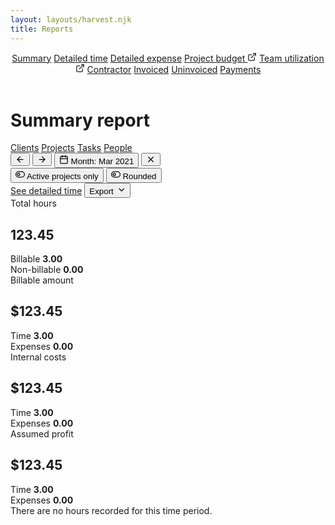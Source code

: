 ```yaml
---
layout: layouts/harvest.njk
title: Reports
---
```


<header id="top-nav">
  <nav>
    <a href="/reports" class="is-active">Summary</a>
    <a href="/detailed-report">Detailed time</a>
    <a href="#">Detailed expense</a>
    <a href="/projects">Project budget <svg xmlns="http://www.w3.org/2000/svg" width="15" height="15" viewBox="0 0 24 24" fill="none" stroke="currentColor" stroke-width="2" stroke-linecap="round" stroke-linejoin="round"><path d="M18 13v6a2 2 0 0 1-2 2H5a2 2 0 0 1-2-2V8a2 2 0 0 1 2-2h6"></path><polyline points="15 3 21 3 21 9"></polyline><line x1="10" y1="14" x2="21" y2="3"></line></svg></a>
    <a href="/team">Team utilization <svg xmlns="http://www.w3.org/2000/svg" width="15" height="15" viewBox="0 0 24 24" fill="none" stroke="currentColor" stroke-width="2" stroke-linecap="round" stroke-linejoin="round"><path d="M18 13v6a2 2 0 0 1-2 2H5a2 2 0 0 1-2-2V8a2 2 0 0 1 2-2h6"></path><polyline points="15 3 21 3 21 9"></polyline><line x1="10" y1="14" x2="21" y2="3"></line></svg></a>
    <a href="#">Contractor</a>
    <a href="#">Invoiced</a>
    <a href="#">Uninvoiced</a>
    <a href="#">Payments</a>
  </nav>
</header>

<main>
  <div class="flex justify-space-between">
    <h1>Summary report</h1>
  </div>

  <div class="tabs mt-24 mb-16">
    <nav>
      <a href="#" class="is-active">Clients</a>
      <a href="#">Projects</a>
      <a href="#">Tasks</a>
      <a href="#">People</a>
    </nav>
  </div>

  <div class="flex justify-space-between filters mt-16">
    <div class="flex">
      <div class="button-group">
        <button class="button button-sm button-icon"><svg xmlns="http://www.w3.org/2000/svg" width="15" height="15" viewBox="0 0 24 24" fill="none" stroke="currentColor" stroke-width="2" stroke-linecap="round" stroke-linejoin="round"><line x1="19" y1="12" x2="5" y2="12"></line><polyline points="12 19 5 12 12 5"></polyline></svg></button>
        <button class="button button-sm button-icon"><svg xmlns="http://www.w3.org/2000/svg" width="15" height="15" viewBox="0 0 24 24" fill="none" stroke="currentColor" stroke-width="2" stroke-linecap="round" stroke-linejoin="round"><line x1="5" y1="12" x2="19" y2="12"></line><polyline points="12 5 19 12 12 19"></polyline></svg></button>
        <button class="button button-sm"><svg xmlns="http://www.w3.org/2000/svg" width="15" height="15" viewBox="0 0 24 24" fill="none" stroke="currentColor" stroke-width="2" stroke-linecap="round" stroke-linejoin="round"><rect x="3" y="4" width="18" height="18" rx="2" ry="2"></rect><line x1="16" y1="2" x2="16" y2="6"></line><line x1="8" y1="2" x2="8" y2="6"></line><line x1="3" y1="10" x2="21" y2="10"></line></svg> Month: <span>Mar 2021</span></button>
        <button class="button button-sm"><svg xmlns="http://www.w3.org/2000/svg" width="15" height="15" viewBox="0 0 24 24" fill="none" stroke="currentColor" stroke-width="2" stroke-linecap="round" stroke-linejoin="round"><line x1="18" y1="6" x2="6" y2="18"></line><line x1="6" y1="6" x2="18" y2="18"></line></svg></button>
      </div>
      <button class="button button-sm"><svg xmlns="http://www.w3.org/2000/svg" width="15" height="15" viewBox="0 0 24 24" fill="none" stroke="currentColor" stroke-width="2" stroke-linecap="round" stroke-linejoin="round"><rect x="1" y="5" width="22" height="14" rx="7" ry="7"></rect><circle cx="8" cy="12" r="3"></circle></svg> Active projects only</button>
      <button class="button button-sm"><svg xmlns="http://www.w3.org/2000/svg" width="15" height="15" viewBox="0 0 24 24" fill="none" stroke="currentColor" stroke-width="2" stroke-linecap="round" stroke-linejoin="round"><rect x="1" y="5" width="22" height="14" rx="7" ry="7"></rect><circle cx="8" cy="12" r="3"></circle></svg> Rounded</button>
    </div>
    <div class="flex">
      <a href="/detailed-report" class="button button-sm">See detailed time</a>
      <button class="button button-sm">Export <svg xmlns="http://www.w3.org/2000/svg" width="15" height="15" viewBox="0 0 24 24" fill="none" stroke="currentColor" stroke-width="2" stroke-linecap="round" stroke-linejoin="round"><polyline points="8 10 14 16 20 10"></polyline></svg></button>
    </div>
  </div>

  <div class="summary mt-16">
    <div class="summary-box">
      Total hours<br>
      <h2>123.45</h2>
      <div class="flex justify-space-between mt-8">
        Billable <strong>3.00</strong>
      </div>
      <div class="flex justify-space-between">
        Non-billable <strong>0.00</strong>
      </div>
    </div>
    <div class="summary-box">
      Billable amount<br>
      <h2>$123.45</h2>
      <div class="flex justify-space-between mt-8">
        Time <strong>3.00</strong>
      </div>
      <div class="flex justify-space-between">
        Expenses <strong>0.00</strong>
      </div>
    </div>
    <div class="summary-box">
      Internal costs<br>
      <h2>$123.45</h2>
      <div class="flex justify-space-between mt-8">
        Time <strong>3.00</strong>
      </div>
      <div class="flex justify-space-between">
        Expenses <strong>0.00</strong>
      </div>
    </div>
    <div class="summary-box">
      Assumed profit<br>
      <h2>$123.45</h2>
      <div class="flex justify-space-between mt-8">
        Time <strong>3.00</strong>
      </div>
      <div class="flex justify-space-between">
        Expenses <strong>0.00</strong>
      </div>
    </div>
  </div>

  <div class="empty big mt-16">
    There are no hours recorded for this time period.
  </div>
</main>
